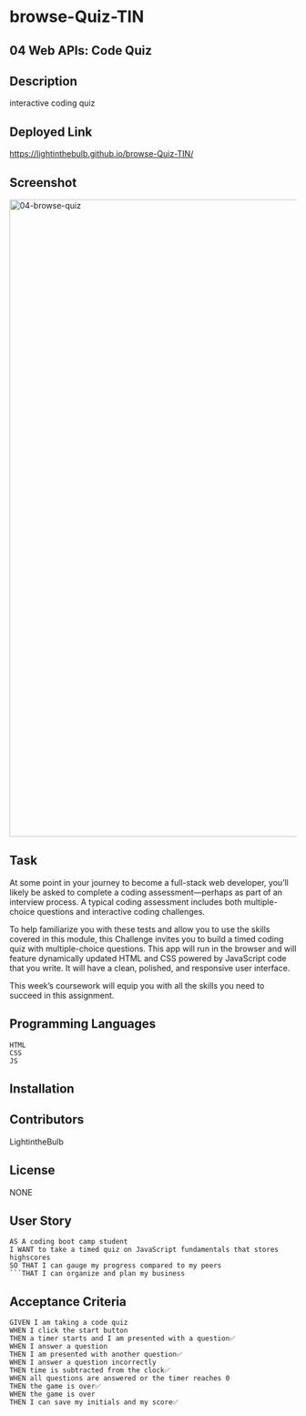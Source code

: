 # browse-Quiz-TIN
## 04 Web APIs: Code Quiz

## Description
interactive coding quiz

## Deployed Link
https://lightinthebulb.github.io/browse-Quiz-TIN/

## Screenshot

<img width="1119" alt="04-browse-quiz" src="https://user-images.githubusercontent.com/96213325/223860512-6ebfdf3a-0f84-4245-bb84-3facb19a275e.png">

## Task

At some point in your journey to become a full-stack web developer, you’ll likely be asked to complete a coding assessment&mdash;perhaps as part of an interview process. A typical coding assessment includes both multiple-choice questions and interactive coding challenges. 

To help familiarize you with these tests and allow you to use the skills covered in this module, this Challenge invites you to build a timed coding quiz with multiple-choice questions. This app will run in the browser and will feature dynamically updated HTML and CSS powered by JavaScript code that you write. It will have a clean, polished, and responsive user interface. 

This week’s coursework will equip you with all the skills you need to succeed in this assignment.

## Programming Languages
```
HTML 
CSS
JS
```
## Installation


## Contributors
LightintheBulb

## License
NONE


## User Story

```
AS A coding boot camp student
I WANT to take a timed quiz on JavaScript fundamentals that stores highscores
SO THAT I can gauge my progress compared to my peers
```THAT I can organize and plan my business
```

## Acceptance Criteria

```
GIVEN I am taking a code quiz
WHEN I click the start button
THEN a timer starts and I am presented with a question✅
WHEN I answer a question
THEN I am presented with another question✅
WHEN I answer a question incorrectly
THEN time is subtracted from the clock✅
WHEN all questions are answered or the timer reaches 0
THEN the game is over✅
WHEN the game is over
THEN I can save my initials and my score✅
```

